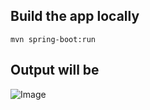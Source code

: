 ## Build the app locally
    mvn spring-boot:run

## Output will be
    
![Image](https://github.com/user-attachments/assets/f1fadee5-e7d7-420e-9be7-d76280a9b693)

